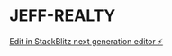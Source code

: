 # JEFF-REALTY

[Edit in StackBlitz next generation editor ⚡️](https://stackblitz.com/~/github.com/FHEJJYDE/JEFF-REALTY)